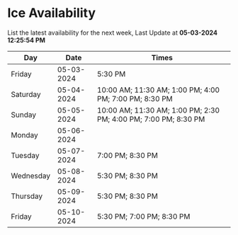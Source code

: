 # Ice Availability

List the latest availability for the next week, Last Update at **05-03-2024 12:25:54 PM**

| Day         | Date        | Times       |
| ----------- | ----------- | ----------- |
|Friday|05-03-2024|5:30 PM|
|Saturday|05-04-2024|10:00 AM; 11:30 AM; 1:00 PM; 4:00 PM; 7:00 PM; 8:30 PM|
|Sunday|05-05-2024|10:00 AM; 11:30 AM; 1:00 PM; 2:30 PM; 4:00 PM; 7:00 PM; 8:30 PM|
|Monday|05-06-2024||
|Tuesday|05-07-2024|7:00 PM; 8:30 PM|
|Wednesday|05-08-2024|5:30 PM; 8:30 PM|
|Thursday|05-09-2024|5:30 PM; 8:30 PM|
|Friday|05-10-2024|5:30 PM; 7:00 PM; 8:30 PM|

